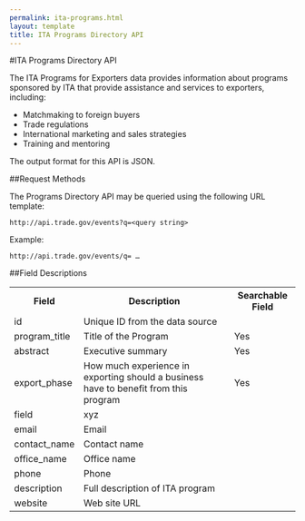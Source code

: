 ```yaml
---
permalink: ita-programs.html
layout: template
title: ITA Programs Directory API
---
```


#ITA Programs Directory API

The ITA Programs for Exporters data provides information about programs sponsored by ITA that provide assistance and services to exporters, including:

* Matchmaking to foreign buyers
* Trade regulations
* International marketing and sales strategies
* Training and mentoring

The output format for this API is JSON.

##Request Methods

The Programs Directory API may be queried using the following URL template:

    http://api.trade.gov/events?q=<query string>

Example:

    http://api.trade.gov/events/q= … 

##Field Descriptions
<table border="0">
<tr>
<th>Field</th>
<th>Description</th>
<th>Searchable Field</th>
</tr>

<tr>
<td>id</td>
<td>Unique ID from the data source</td>
<td></td>
</tr>

<tr>
<td>program_title</td>
<td>Title of the Program</td>
<td>Yes</td>
</tr>

<tr>
<td>abstract</td>
<td>Executive summary</td>
<td>Yes</td>
</tr>

<tr>
<td>export_phase</td>
<td>How much experience in exporting should a business have to benefit from this program</td>
<td>Yes</td>
</tr>

<tr>
<td>field</td>
<td>xyz</td>
<td></td>
</tr>

<tr>
<td>email</td>
<td>Email</td>
<td></td>
</tr>

<tr>
<td>contact_name</td>
<td>Contact name</td>
<td></td>
</tr>

<tr>
<td>office_name</td>
<td>Office name</td>
<td></td>
</tr>

<tr>
<td>phone</td>
<td>Phone</td>
<td></td>
</tr>

<tr>
<td>description</td>
<td>Full description of ITA program</td>
<td></td>
</tr>

<tr>
<td>website</td>
<td>Web site URL</td>
<td></td>
</tr>

</table>
